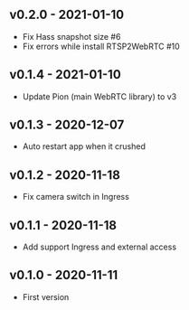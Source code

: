 ## v0.2.0 - 2021-01-10

- Fix Hass snapshot size #6
- Fix errors while install RTSP2WebRTC #10

## v0.1.4 - 2021-01-10

- Update Pion (main WebRTC library) to v3

## v0.1.3 - 2020-12-07

- Auto restart app when it crushed

## v0.1.2 - 2020-11-18

- Fix camera switch in Ingress

## v0.1.1 - 2020-11-18

- Add support Ingress and external access

## v0.1.0 - 2020-11-11

- First version